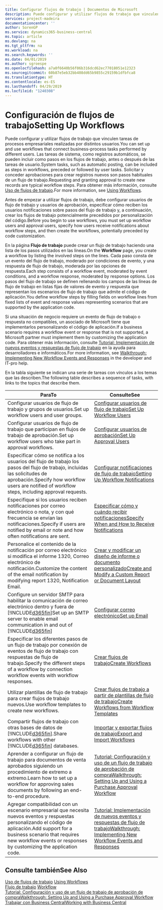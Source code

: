 ```yaml
---
title: Configurar flujos de trabajo | Documentos de Microsoft
description: Puede configurar y utilizar flujos de trabajo que vinculen tareas de procesos empresariales realizadas por distintos usuarios. Las tareas de sistema, como registros automáticos, se pueden incluir como pasos en los flujos de trabajo, antes o después de las tareas de usuario. Solicitar y conceder aprobaciones para crear registros nuevos son pasos habituales de un flujo de trabajo.
services: project-madeira
documentationcenter: ''
author: SorenGP
ms.service: dynamics365-business-central
ms.topic: article
ms.devlang: na
ms.tgt_pltfrm: na
ms.workload: na
ms.search.keywords: ''
ms.date: 04/01/2019
ms.author: sgroespe
ms.openlocfilehash: a7a0f6640b56f06b316dcd62ec77018051e12323
ms.sourcegitcommit: 60b87e5eb32bb408dd65b9855c29159b1dfbfca8
ms.translationtype: HT
ms.contentlocale: es-ES
ms.lasthandoff: 04/29/2019
ms.locfileid: "1240308"
---
```

# <a name="setting-up-workflows"></a><span data-ttu-id="85101-105">Configuración de flujos de trabajo</span><span class="sxs-lookup"><span data-stu-id="85101-105">Setting Up Workflows</span></span>
<span data-ttu-id="85101-106">Puede configurar y utilizar flujos de trabajo que vinculen tareas de procesos empresariales realizadas por distintos usuarios.</span><span class="sxs-lookup"><span data-stu-id="85101-106">You can set up and use workflows that connect business-process tasks performed by different users.</span></span> <span data-ttu-id="85101-107">Las tareas de sistema, como registros automáticos, se pueden incluir como pasos en los flujos de trabajo, antes o después de las tareas de usuario.</span><span class="sxs-lookup"><span data-stu-id="85101-107">System tasks, such as automatic posting, can be included as steps in workflows, preceded or followed by user tasks.</span></span> <span data-ttu-id="85101-108">Solicitar y conceder aprobaciones para crear registros nuevos son pasos habituales de un flujo de trabajo.</span><span class="sxs-lookup"><span data-stu-id="85101-108">Requesting and granting approval to create new records are typical workflow steps.</span></span> <span data-ttu-id="85101-109">Para obtener más información, consulte [Uso de flujos de trabajo](across-use-workflows.md).</span><span class="sxs-lookup"><span data-stu-id="85101-109">For more information, see [Using Workflows](across-use-workflows.md).</span></span>  

 <span data-ttu-id="85101-110">Antes de empezar a utilizar flujos de trabajo, debe configurar usuarios de flujo de trabajo y usuarios de aprobación, especificar cómo reciben los usuarios notificaciones sobre pasos del flujo de trabajo y, a continuación, crear los flujos de trabajo potencialmente precedidos por personalización del código.</span><span class="sxs-lookup"><span data-stu-id="85101-110">Before you begin to use workflows, you must set up workflow users and approval users, specify how users receive notifications about workflow steps, and then create the workflows, potentially preceded by code customization.</span></span>  

 <span data-ttu-id="85101-111">En la página **Flujo de trabajo** puede crear un flujo de trabajo haciendo una lista de los pasos utilizados en las líneas.</span><span class="sxs-lookup"><span data-stu-id="85101-111">On the **Workflow** page, you create a workflow by listing the involved steps on the lines.</span></span> <span data-ttu-id="85101-112">Cada paso consta de un evento del flujo de trabajo, moderado por condiciones de evento, y una respuesta de flujo de trabajo, moderada por las opciones de respuesta.</span><span class="sxs-lookup"><span data-stu-id="85101-112">Each step consists of a workflow event, moderated by event conditions, and a workflow response, moderated by response options.</span></span> <span data-ttu-id="85101-113">Los pasos del flujo de trabajo se definen rellenando los campos de las líneas de flujo de trabajo en listas fijas de valores de evento y respuesta que representan los escenarios de flujo de trabajo que admite el código de aplicación.</span><span class="sxs-lookup"><span data-stu-id="85101-113">You define workflow steps by filling fields on workflow lines from fixed lists of event and response values representing scenarios that are supported by the application code.</span></span>  

 <span data-ttu-id="85101-114">Si una situación de negocio requiere un evento de flujo de trabajo o respuesta no compatibles, un asociado de Microsoft tiene que implementarlos personalizando el código de aplicación.</span><span class="sxs-lookup"><span data-stu-id="85101-114">If a business scenario requires a workflow event or response that is not supported, a Microsoft partner must implement them by customizing the application code.</span></span> <span data-ttu-id="85101-115">Para obtener más información, consulte [Tutorial: Implementación de nuevos eventos y respuestas de flujo de trabajo](/dynamics-nav/Walkthrough--Implementing-New-Workflow-Events-and-Responses) en la ayuda para desarrolladores e informáticos.</span><span class="sxs-lookup"><span data-stu-id="85101-115">For more information, see [Walkthrough: Implementing New Workflow Events and Responses](/dynamics-nav/Walkthrough--Implementing-New-Workflow-Events-and-Responses) in the developer and IT-pro help.</span></span>

 <span data-ttu-id="85101-116">En la tabla siguiente se indican una serie de tareas con vínculos a los temas que las describen.</span><span class="sxs-lookup"><span data-stu-id="85101-116">The following table describes a sequence of tasks, with links to the topics that describe them.</span></span>  

|<span data-ttu-id="85101-117">**Para**</span><span class="sxs-lookup"><span data-stu-id="85101-117">**To**</span></span>|<span data-ttu-id="85101-118">**Consulte**</span><span class="sxs-lookup"><span data-stu-id="85101-118">**See**</span></span>|  
|------------|-------------|  
|<span data-ttu-id="85101-119">Configurar usuarios de flujo de trabajo y grupos de usuarios.</span><span class="sxs-lookup"><span data-stu-id="85101-119">Set up workflow users and user groups.</span></span>|[<span data-ttu-id="85101-120">Configurar usuarios de flujo de trabajo</span><span class="sxs-lookup"><span data-stu-id="85101-120">Set Up Workflow Users</span></span>](across-how-to-set-up-workflow-users.md)|  
|<span data-ttu-id="85101-121">Configurar usuarios de flujo de trabajo que participan en flujos de trabajo de aprobación.</span><span class="sxs-lookup"><span data-stu-id="85101-121">Set up workflow users who take part in approval workflows.</span></span>|[<span data-ttu-id="85101-122">Configurar usuarios de aprobación</span><span class="sxs-lookup"><span data-stu-id="85101-122">Set Up Approval Users</span></span>](across-how-to-set-up-approval-users.md)|  
|<span data-ttu-id="85101-123">Especificar cómo se notifica a los usuarios del flujo de trabajo los pasos del flujo de trabajo, incluidas las solicitudes de aprobación.</span><span class="sxs-lookup"><span data-stu-id="85101-123">Specify how workflow users are notified of workflow steps, including approval requests.</span></span>|[<span data-ttu-id="85101-124">Configurar notificaciones de flujo de trabajo</span><span class="sxs-lookup"><span data-stu-id="85101-124">Setting Up Workflow Notifications</span></span>](across-setting-up-workflow-notifications.md)|  
|<span data-ttu-id="85101-125">Especifique si los usuarios reciben notificaciones por correo electrónico o nota, y con qué frecuencia se envían las notificaciones.</span><span class="sxs-lookup"><span data-stu-id="85101-125">Specify if users are notified by email or note and how often notifications are sent.</span></span>|[<span data-ttu-id="85101-126">Especificar cómo y cuándo recibir notificaciones</span><span class="sxs-lookup"><span data-stu-id="85101-126">Specify When and How to Receive Notifications</span></span>](across-how-to-specify-when-and-how-to-receive-notifications.md)|  
|<span data-ttu-id="85101-127">Personalice el contenido de la notificación por correo electrónico si modifica el informe 1320, Correo electrónico de notificación.</span><span class="sxs-lookup"><span data-stu-id="85101-127">Customize the content of the email notification by modifying report 1320, Notification Email.</span></span>|[<span data-ttu-id="85101-128">Crear y modificar un diseño de informe o documento personalizado</span><span class="sxs-lookup"><span data-stu-id="85101-128">Create and Modify a Custom Report or Document Layout</span></span>](ui-how-create-custom-report-layout.md)|  
|<span data-ttu-id="85101-129">Configure un servidor SMTP para habilitar la comunicación de correo electrónico dentro y fuera de [!INCLUDE[d365fin](includes/d365fin_md.md)]</span><span class="sxs-lookup"><span data-stu-id="85101-129">Set up an SMTP server to enable email communication in and out of [!INCLUDE[d365fin](includes/d365fin_md.md)]</span></span>|[<span data-ttu-id="85101-130">Configurar correo electrónico</span><span class="sxs-lookup"><span data-stu-id="85101-130">Set up Email</span></span>](admin-how-setup-email.md)|
|<span data-ttu-id="85101-131">Especificar los diferentes pasos de un flujo de trabajo por conexión de eventos de flujo de trabajo con respuestas de flujo de trabajo.</span><span class="sxs-lookup"><span data-stu-id="85101-131">Specify the different steps of a workflow by connection workflow events with workflow responses.</span></span>|[<span data-ttu-id="85101-132">Crear flujos de trabajo</span><span class="sxs-lookup"><span data-stu-id="85101-132">Create Workflows</span></span>](across-how-to-create-workflows.md)|  
|<span data-ttu-id="85101-133">Utilizar plantillas de flujo de trabajo para crear flujos de trabajo nuevos.</span><span class="sxs-lookup"><span data-stu-id="85101-133">Use workflow templates to create new workflows.</span></span>|[<span data-ttu-id="85101-134">Crear flujos de trabajo a partir de plantillas de flujo de trabajo</span><span class="sxs-lookup"><span data-stu-id="85101-134">Create Workflows from Workflow Templates</span></span>](across-how-to-create-workflows-from-workflow-templates.md)|  
|<span data-ttu-id="85101-135">Compartir flujos de trabajo con otras bases de datos de [!INCLUDE[d365fin](includes/d365fin_md.md)].</span><span class="sxs-lookup"><span data-stu-id="85101-135">Share workflows with other [!INCLUDE[d365fin](includes/d365fin_md.md)] databases.</span></span>|[<span data-ttu-id="85101-136">Importar y exportar flujos de trabajo</span><span class="sxs-lookup"><span data-stu-id="85101-136">Export and Import Workflows</span></span>](across-how-to-export-and-import-workflows.md)|  
|<span data-ttu-id="85101-137">Aprender a configurar un flujo de trabajo para documentos de venta aprobados siguiendo un procedimiento de extremo a extremo.</span><span class="sxs-lookup"><span data-stu-id="85101-137">Learn how to set up a workflow for approving sales documents by following an end-to-end procedure.</span></span>|[<span data-ttu-id="85101-138">Tutorial: Configuración y uso de un flujo de trabajo de aprobación de compra</span><span class="sxs-lookup"><span data-stu-id="85101-138">Walkthrough: Setting Up and Using a Purchase Approval Workflow</span></span>](walkthrough-setting-up-and-using-a-purchase-approval-workflow.md)|  
|<span data-ttu-id="85101-139">Agregar compatibilidad con un escenario empresarial que necesita nuevos eventos y respuestas personalizando el código de aplicación.</span><span class="sxs-lookup"><span data-stu-id="85101-139">Add support for a business scenario that requires new workflow events or responses by customizing the application code.</span></span>|[<span data-ttu-id="85101-140">Tutorial: Implementación de nuevos eventos y respuestas de flujo de trabajo</span><span class="sxs-lookup"><span data-stu-id="85101-140">Walkthrough: Implementing New Workflow Events and Responses</span></span>](/dynamics-nav/Walkthrough--Implementing-New-Workflow-Events-and-Responses)|  

## <a name="see-also"></a><span data-ttu-id="85101-141">Consulte también</span><span class="sxs-lookup"><span data-stu-id="85101-141">See Also</span></span>  
 <span data-ttu-id="85101-142">[Uso de flujos de trabajo](across-use-workflows.md) </span><span class="sxs-lookup"><span data-stu-id="85101-142">[Using Workflows](across-use-workflows.md) </span></span>  
 <span data-ttu-id="85101-143">[Flujo de trabajo](across-workflow.md) </span><span class="sxs-lookup"><span data-stu-id="85101-143">[Workflow](across-workflow.md) </span></span>  
 [<span data-ttu-id="85101-144">Tutorial: Configuración y uso de un flujo de trabajo de aprobación de compra</span><span class="sxs-lookup"><span data-stu-id="85101-144">Walkthrough: Setting Up and Using a Purchase Approval Workflow</span></span>](walkthrough-setting-up-and-using-a-purchase-approval-workflow.md)  
 [<span data-ttu-id="85101-145">Trabajar con Business Central</span><span class="sxs-lookup"><span data-stu-id="85101-145">Working with Business Central</span></span>](ui-work-product.md)
